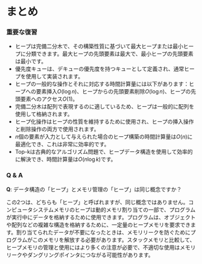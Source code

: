 # まとめ

### 重要な復習

- ヒープは完備二分木で、その構築性質に基づいて最大ヒープまたは最小ヒープに分類できます。最大ヒープの先頭要素は最大で、最小ヒープの先頭要素は最小です。
- 優先度キューは、デキューの優先度を持つキューとして定義され、通常ヒープを使用して実装されます。
- ヒープの一般的な操作とそれに対応する時間計算量には以下があります：ヒープへの要素挿入$O(\log n)$、ヒープからの先頭要素削除$O(\log n)$、ヒープの先頭要素へのアクセス$O(1)$。
- 完備二分木は配列で表現するのに適しているため、ヒープは一般的に配列を使用して格納されます。
- ヒープ化操作はヒープの性質を維持するために使用され、ヒープの挿入操作と削除操作の両方で使用されます。
- $n$個の要素が入力として与えられた場合のヒープ構築の時間計算量は$O(n)$に最適化でき、これは非常に効率的です。
- Top-kは古典的なアルゴリズム問題で、ヒープデータ構造を使用して効率的に解決でき、時間計算量は$O(n \log k)$です。

### Q & A

**Q**: データ構造の「ヒープ」とメモリ管理の「ヒープ」は同じ概念ですか？

この2つは、どちらも「ヒープ」と呼ばれますが、同じ概念ではありません。コンピュータシステムメモリのヒープは動的メモリ割り当ての一部で、プログラムが実行中にデータを格納するために使用できます。プログラムは、オブジェクトや配列などの複雑な構造を格納するために、一定量のヒープメモリを要求できます。割り当てられたデータが不要になったときは、メモリリークを防ぐためにプログラムがこのメモリを解放する必要があります。スタックメモリと比較して、ヒープメモリの管理と使用にはより多くの注意が必要で、不適切な使用はメモリリークやダングリングポインタにつながる可能性があります。
